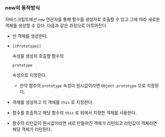 ### new의 동작방식

자바스크립트에선 `new` 연산자를 통해 함수를 생성자로 호출할 수 있고 그에 따라 새로운 객체를 생성할 수 있다. 다음과 같은 과정으로 이루어진다.

- 빈 객체를 생성한다.

- ```
  [[Prototype]]
  ```

   

  속성을 생성자 호출할 함수의

   

  ```
  prototype
  ```

   

  속성으로 지정한다.

  - 만약 함수의 `prototype` 속성이 원시값이라면 `Object.prototype` 으로 지정된다.

- 객체를 생성하고 이 객체를 `this` 로 지정한다.

- 함수를 호출하고 해당 함수의 `this` 로 위에서 지정한 객체를 사용한다.

- 함수의 리턴값이 원시값이라면 새로 만들어진 객체가 리턴되고 리턴값이 객체라면 해당 객체가 리턴된다.